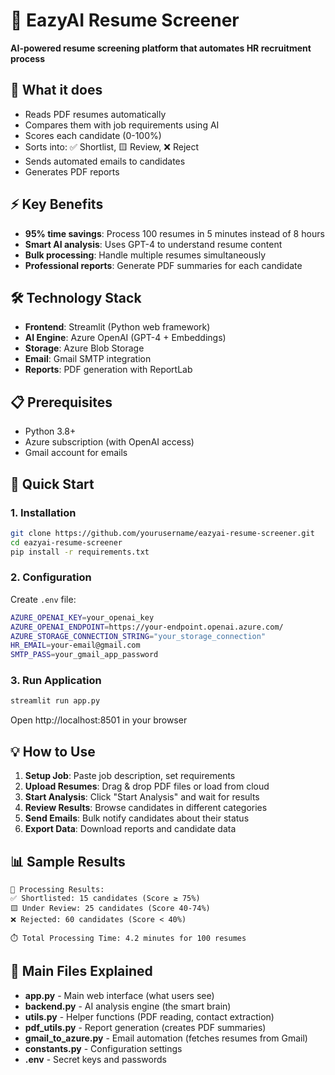 # 🚀 EazyAI Resume Screener

**AI-powered resume screening platform that automates HR recruitment process**

## 🎯 What it does
- Reads PDF resumes automatically
- Compares them with job requirements using AI
- Scores each candidate (0-100%)
- Sorts into: ✅ Shortlist, 🟨 Review, ❌ Reject
- Sends automated emails to candidates
- Generates PDF reports

## ⚡ Key Benefits
- **95% time savings**: Process 100 resumes in 5 minutes instead of 8 hours
- **Smart AI analysis**: Uses GPT-4 to understand resume content
- **Bulk processing**: Handle multiple resumes simultaneously
- **Professional reports**: Generate PDF summaries for each candidate

## 🛠️ Technology Stack
- **Frontend**: Streamlit (Python web framework)
- **AI Engine**: Azure OpenAI (GPT-4 + Embeddings)
- **Storage**: Azure Blob Storage
- **Email**: Gmail SMTP integration
- **Reports**: PDF generation with ReportLab

## 📋 Prerequisites
- Python 3.8+
- Azure subscription (with OpenAI access)
- Gmail account for emails

## 🚀 Quick Start

### 1. Installation
```bash
git clone https://github.com/yourusername/eazyai-resume-screener.git
cd eazyai-resume-screener
pip install -r requirements.txt
```

### 2. Configuration
Create `.env` file:
```bash
AZURE_OPENAI_KEY=your_openai_key
AZURE_OPENAI_ENDPOINT=https://your-endpoint.openai.azure.com/
AZURE_STORAGE_CONNECTION_STRING="your_storage_connection"
HR_EMAIL=your-email@gmail.com
SMTP_PASS=your_gmail_app_password
```

### 3. Run Application
```bash
streamlit run app.py
```
Open http://localhost:8501 in your browser

## 💡 How to Use

1. **Setup Job**: Paste job description, set requirements
2. **Upload Resumes**: Drag & drop PDF files or load from cloud
3. **Start Analysis**: Click "Start Analysis" and wait for results
4. **Review Results**: Browse candidates in different categories
5. **Send Emails**: Bulk notify candidates about their status
6. **Export Data**: Download reports and candidate data

## 📊 Sample Results

```
📄 Processing Results:
✅ Shortlisted: 15 candidates (Score ≥ 75%)
🟨 Under Review: 25 candidates (Score 40-74%)
❌ Rejected: 60 candidates (Score < 40%)

⏱️ Total Processing Time: 4.2 minutes for 100 resumes
```

## 🔧 Main Files Explained

- **app.py** - Main web interface (what users see)
- **backend.py** - AI analysis engine (the smart brain)  
- **utils.py** - Helper functions (PDF reading, contact extraction)
- **pdf_utils.py** - Report generation (creates PDF summaries)
- **gmail_to_azure.py** - Email automation (fetches resumes from Gmail)
- **constants.py** - Configuration settings
- **.env** - Secret keys and passwords
